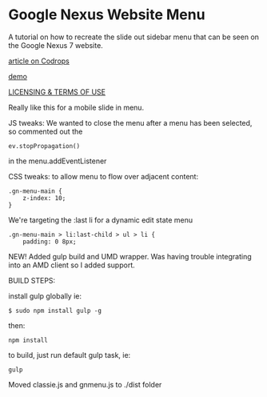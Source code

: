 
Google Nexus Website Menu
=========
A tutorial on how to recreate the slide out sidebar menu that can be seen on the Google Nexus 7 website.

[article on Codrops](http://tympanus.net/codrops/?p=16030)

[demo](http://tympanus.net/Tutorials/GoogleNexusWebsiteMenu/)

[LICENSING & TERMS OF USE](http://tympanus.net/codrops/licensing/)

Really like this for a mobile slide in menu.  

JS tweaks:
We wanted to close the menu after a menu has been selected, so commented out the 

    ev.stopPropagation()

in the menu.addEventListener

CSS tweaks:
to allow menu to flow over adjacent content:

    .gn-menu-main {
    	z-index: 10;
	}


We're targeting the :last li for a dynamic edit state menu

	.gn-menu-main > li:last-child > ul > li {
		padding: 0 8px;



NEW!  Added gulp build and UMD wrapper.  Was having trouble integrating into an AMD client so I added support.



BUILD STEPS:

install gulp globally ie: 

	$ sudo npm install gulp -g

then:

	npm install

to build, just run default gulp task, ie:

	gulp

Moved classie.js and gnmenu.js to ./dist folder